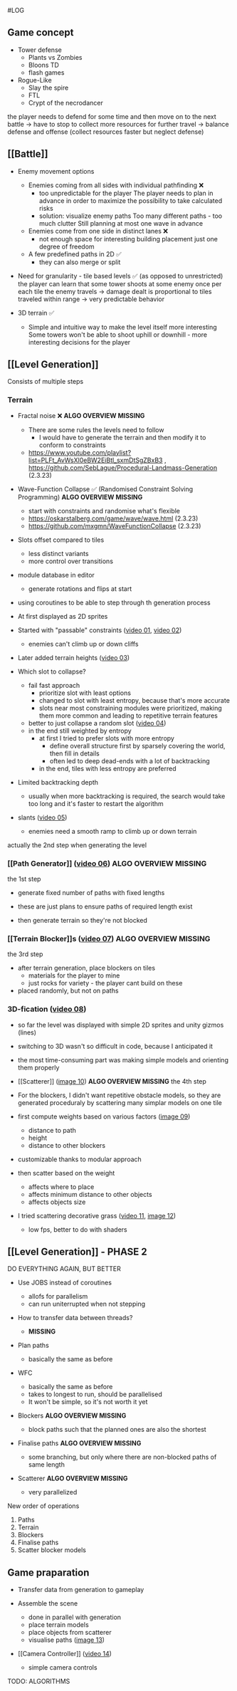 #LOG

## Game concept
- Tower defense
    - Plants vs Zombies
    - Bloons TD
    - flash games
- Rogue-Like
    - Slay the spire
    - FTL
    - Crypt of the necrodancer

the player needs to defend for some time and then move on to the next battle
    -> have to stop to collect more resources for further travel
        -> balance defense and offense (collect resources faster but neglect defense)

## [[Battle]]
- Enemy movement options
    - Enemies coming from all sides with individual pathfinding ‎❌
        - too unpredictable for the player 
            The player needs to plan in advance in order to maximize the possibility to take calculated risks
        - solution: visualize enemy paths 
            Too many different paths - too much clutter
            Still planning at most one wave in advance
    - Enemies come from one side in distinct lanes ❌
        - not enough space for interesting building placement 
            just one degree of freedom
    - A few predefined paths in 2D ✅
        - they can also merge or split

 - Need for granularity - tile based levels ✅ (as opposed to unrestricted)
    the player can learn that some tower shoots at some enemy once per each tile the enemy travels 
    -> damage dealt is proportional to tiles traveled within range 
    -> very predictable behavior

- 3D terrain ✅
    - Simple and intuitive way to make the level itself more interesting
        Some towers won't be able to shoot uphill or downhill - more interesting decisions for the player


## [[Level Generation]]
Consists of multiple steps

### Terrain
- Fractal noise ❌ **ALGO OVERVIEW MISSING**
    - There are some rules the levels need to follow
        - I would have to generate the terrain and then modify it to conform to constraints
    - https://www.youtube.com/playlist?list=PLFt_AvWsXl0eBW2EiBtl_sxmDtSgZBxB3 , https://github.com/SebLague/Procedural-Landmass-Generation (2.3.23)
- Wave-Function Collapse ✅ (Randomised Constraint Solving Programming) **ALGO OVERVIEW MISSING**
    - start with constraints and randomise what's flexible
    - https://oskarstalberg.com/game/wave/wave.html (2.3.23)
    - https://github.com/mxgmn/WaveFunctionCollapse (2.3.23)

- Slots offset compared to tiles 
    - less distinct variants
    - more control over transitions

- module database in editor
    - generate rotations and flips at start

- using coroutines to be able to step through th generation process

- At first displayed as 2D sprites

- Started with "passable" constraints ([video 01](https://drive.google.com/file/d/1aUbt1D6VqryiPx3p48OESA6Koo1_bR_U/view?usp=share_link), [video 02](https://drive.google.com/file/d/1NxLuShSfvmU98hDadEoGi3lO0KYX-45H/view?usp=share_link))
    - enemies can't climb up or down cliffs
- Later added terrain heights ([video 03](https://drive.google.com/file/d/1qWk-V4ExRoStWleThw-vnjyptBmdLkww/view?usp=share_link))

- Which slot to collapse?
    - fail fast approach
        - prioritize slot with least options
        - changed to slot with least entropy, because that's more accurate
        - slots near most constraining modules were prioritized, making them more common and leading to repetitive terrain features
    - better to just collapse a random slot ([video 04](https://drive.google.com/file/d/1WWfNP4MNy2YMBvMlyDKFH9OnVFFaPaOA/view?usp=share_link))
    - in the end still weighted by entropy
        - at first I tried to prefer slots with more entropy
            - define overall structure first by sparsely covering the world, then fill in details
            - often led to deep dead-ends with a lot of backtracking
        - in the end, tiles with less entropy are preferred

- Limited backtracking depth
    - usually when more backtracking is required, the search would take too long and it's faster to restart the algorithm

- slants ([video 05](https://drive.google.com/file/d/1mni0c9OLa1kbcEjpuNMODQy0EAVyF3iX/view?usp=share_link))
    - enemies need a smooth ramp to climb up or down terrain

actually the 2nd step when generating the level

### [[Path Generator]] ([video 06](https://drive.google.com/file/d/1_5gqkUeMoYIyjKYKoD9rB_CNYFdWax2P/view?usp=share_link)) **ALGO OVERVIEW MISSING**
the 1st step
- generate fixed number of paths with fixed lengths
- these are just plans to ensure paths of required length exist

- then generate terrain so they're not blocked

### [[Terrain Blocker]]s ([video 07](https://drive.google.com/file/d/1SF2ssneR83ZIX0ZFKJetCYz9MsIJdi-0/view?usp=share_link)) **ALGO OVERVIEW MISSING**
the 3rd step
- after terrain generation, place blockers on tiles
    - materials for the player to mine
    - just rocks for variety - the player cant build on these
- placed randomly, but not on paths

### 3D-fication ([video 08](https://drive.google.com/file/d/18S1WyBbxvU4jj6ue3GDhy1m_PwhlXwuZ/view?usp=share_link))
- so far the level was displayed with simple 2D sprites and unity gizmos (lines)
- switching to 3D wasn't so difficult in code, because I anticipated it
- the most time-consuming part was making simple models and orienting them properly

- [[Scatterer]] ([image 10](https://drive.google.com/file/d/1quDf0rqDpr6ax1N53ssnwL6P2YRin_jL/view?usp=share_link)) **ALGO OVERVIEW MISSING**
the 4th step
- For the blockers, I didn't want repetitive obstacle models, so they are generated proceduraly by scattering many simplar models on one tile
- first compute weights based on various factors ([image 09](https://drive.google.com/file/d/1wDKBnXr5L354BryV9LqixjqxVWBHhlmu/view?usp=share_link))
    - distance to path
    - height
    - distance to other blockers
- customizable thanks to modular approach
- then scatter based on the weight
    - affects where to place
    - affects minimum distance to other objects
    - affects objects size
- I tried scattering decorative grass ([video 11](https://drive.google.com/file/d/17LniTN5iHf_n9-aTGm6tU8LlOh8W9OhF/view?usp=share_link), [image 12](https://drive.google.com/file/d/1m5Tqv1IPmuX9cUlbU9w9n-vd1ReXhs1E/view?usp=share_link))
    - low fps, better to do with shaders

## [[Level Generation]] - PHASE 2
DO EVERYTHING AGAIN, BUT BETTER

- Use JOBS instead of coroutines
    - allofs for parallelism
    - can run uniterrupted when not stepping

- How to transfer data between threads? 
    - **MISSING**

- Plan paths
    - basically the same as before 

- WFC 
    - basically the same as before
    - takes to longest to run, should be parallelised
    - It won't be simple, so it's not worth it yet

- Blockers **ALGO OVERVIEW MISSING**
    - block paths such that the planned ones are also the shortest

- Finalise paths **ALGO OVERVIEW MISSING**
    - some branching, but only where there are non-blocked paths of same length

- Scatterer **ALGO OVERVIEW MISSING**
    - very parallelized

New order of operations
1. Paths
2. Terrain
3. Blockers
4. Finalise paths
5. Scatter blocker models

## Game praparation

- Transfer data from generation to gameplay
- Assemble the scene
    - done in parallel with generation
    - place terrain models
    - place objects from scatterer
    - visualise paths ([image 13](https://drive.google.com/file/d/1Fy55vLD-yqXqLLYJ_h0HLU-jsLWzyKAe/view?usp=share_link))

- [[Camera Controller]] ([video 14](https://drive.google.com/file/d/1I3GP3dy-vdkpstibATpflEMG0bL92277/view?usp=share_link))
    - simple camera controls

TODO: ALGORITHMS